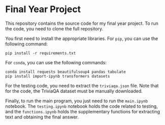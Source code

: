 # Final Year Project 

This repository contains the source code for my final year project. To run the code, you need to clone the full repository.

You first need to install the appropriate libraries. For `pip`, you can use the following command:
```
pip install -r requirements.txt
```
For `conda`, you can use the following commands:
```
conda install requests beautifulsoup4 pandas tabulate
pip install import-ipynb transformers datasets
```

For the testing code, you need to extract the `triviaqa.json` file. Note that for the code, the TriviaQA dataset must be manually downloaded.

Finally, to run the main program, you just need to run the `main.ipynb` notebook. The `testing.ipynb` notebook holds the code related to testing, and the `functions.ipynb` holds the supplementary functions for extracting text and obtaining the final answer.
